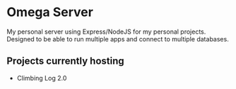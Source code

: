 # Omega Server

My personal server using Express/NodeJS for my personal projects. Designed to be able to run multiple apps and connect to multiple databases.

## Projects currently hosting

- Climbing Log 2.0
